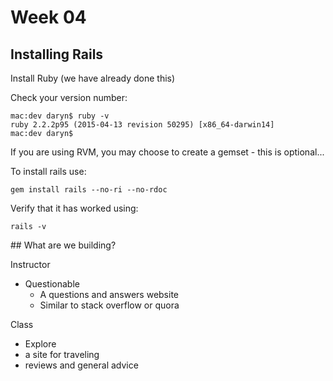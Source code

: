 
# Week 04

## Installing Rails

Install Ruby (we have already done this)

Check your version number:

```
mac:dev daryn$ ruby -v
ruby 2.2.2p95 (2015-04-13 revision 50295) [x86_64-darwin14]
mac:dev daryn$ 

```
If you are using RVM, you may choose to create a gemset - this is optional...

To install rails use: 

```
gem install rails --no-ri --no-rdoc
```
Verify that it has worked using:
```
rails -v
```

## What are we building?

Instructor
* Questionable
  * A questions and answers website
  * Similar to stack overflow or quora

Class
*  Explore
  * a site for traveling 
  * reviews and general advice


